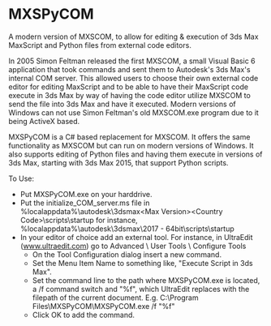 # MXSPyCOM
A modern version of MXSCOM, to allow for editing &amp; execution of 3ds Max MaxScript and Python files from external code editors.

In 2005 Simon Feltman released the first MXSCOM, a small Visual Basic 6 application that took commands and sent them to Autodesk's
3ds Max's internal COM server. This allowed users to choose their own external code editor for editing MaxScript and to be able to 
have their MaxScript code execute in 3ds Max by way of having the code editor utilize MXSCOM to send the file into 3ds Max and have it
executed. Modern versions of Windows can not use Simon Feltman's old MXSCOM.exe program due to it being ActiveX based.

MXSPyCOM is a C# based replacement for MXSCOM. It offers the same functionality as MXSCOM but can run on modern versions of Windows.
It also supports editing of Python files and having them execute in versions of 3ds Max, starting with 3ds Max 2015, that support Python
scripts.

To Use:
* Put MXSPyCOM.exe on your harddrive.
* Put the initialize_COM_server.ms file in %localappdata%\autodesk\3dsmax\<Max Version>\<Country Code>\scripts\startup
    for instance, %localappdata%\autodesk\3dsmax\2017 - 64bit\scripts\startup
* In your editor of choice add an external tool. 
  For instance, in UltraEdit (www.ultraedit.com) go to Advanced \ User Tools \ Configure Tools
    * On the Tool Configuration dialog insert a new command. 
    * Set the Menu Item Name to something like, "Execute Script in 3ds Max". 
    * Set the command line to the path where MXSPyCOM.exe is located, a /f command switch and "%f", which UltraEdit replaces with the
      filepath of the current document. E.g. C:\Program Files\MXSPyCOM\MXSPyCOM.exe /f "%f"
    * Click OK to add the command.
